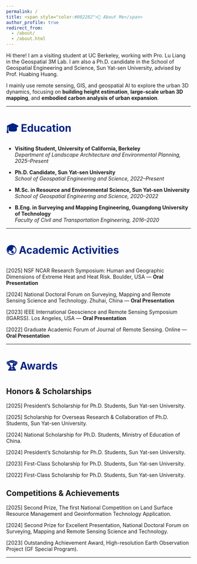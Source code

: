 ```yaml
---
permalink: /
title: <span style="color:#002282">👋 About Me</span>
author_profile: true
redirect_from: 
  - /about/
  - /about.html
---
```


Hi there! I am a visiting student at UC Berkeley, working with Pro. Lu Liang in the Geospatial 3M Lab. I am also a Ph.D. candidate in the School of Geospatial Engineering and Science, Sun Yat-sen University, advised by Prof. Huabing Huang. 

I mainly use remote sensing, GIS, and geospatial AI to explore the urban 3D dynamics, focusing on **building height estimation**, **large-scale urban 3D mapping**, and **embodied carbon analysis of urban expansion**. 

---

# <span style="color:#002282">🎓 Education</span>

- **Visiting Student, University of California, Berkeley**  
  *Department of Landscape Architecture and Environmental Planning, 2025–Present*

- **Ph.D. Candidate, Sun Yat-sen University**  
  *School of Geospatial Engineering and Science, 2022–Present*

- **M.Sc. in Resource and Environmental Science, Sun Yat-sen University**  
  *School of Geospatial Engineering and Science, 2020–2022*

- **B.Eng. in Surveying and Mapping Engineering, Guangdong University of Technology**  
  *Faculty of Civil and Transportation Engineering, 2016–2020*

---

# <span style="color:#002282">🌏 Academic Activities</span>

[2025] NSF NCAR Research Symposium: Human and Geographic Dimensions of Extreme Heat and Heat Risk. Boulder, USA — **Oral Presentation**

[2024] National Doctoral Forum on Surveying, Mapping and Remote Sensing Science and Technology. Zhuhai, China — **Oral Presentation**

[2023] IEEE International Geoscience and Remote Sensing Symposium (IGARSS). Los Angeles, USA — **Oral Presentation**

[2022] Graduate Academic Forum of Journal of Remote Sensing. Online — **Oral Presentation**

---

# <span style="color:#002282">🏆 Awards</span>
## Honors & Scholarships

[2025] President’s Scholarship for Ph.D. Students, Sun Yat-sen University.

[2025] Scholarship for Overseas Research & Collaboration of Ph.D. Students, Sun Yat-sen University.

[2024] National Scholarship for Ph.D. Students, Ministry of Education of China.

[2024] President’s Scholarship for Ph.D. Students, Sun Yat-sen University.

[2023] First-Class Scholarship for Ph.D. Students, Sun Yat-sen University.

[2022] First-Class Scholarship for Ph.D. Students, Sun Yat-sen University.

## Competitions & Achievements

[2025] Second Prize, The first National Competition on Land Surface Resource Management and Geoinformation Technology Application.

[2024] Second Prize for Excellent Presentation, National Doctoral Forum on Surveying, Mapping and Remote Sensing Science and Technology.

[2023] Outstanding Achievement Award, High-resolution Earth Observation Project (GF Special Program).
 
---



